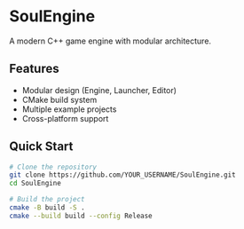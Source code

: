 # SoulEngine

A modern C++ game engine with modular architecture.

## Features
- Modular design (Engine, Launcher, Editor)
- CMake build system
- Multiple example projects
- Cross-platform support

## Quick Start
```bash
# Clone the repository
git clone https://github.com/YOUR_USERNAME/SoulEngine.git
cd SoulEngine

# Build the project
cmake -B build -S .
cmake --build build --config Release

